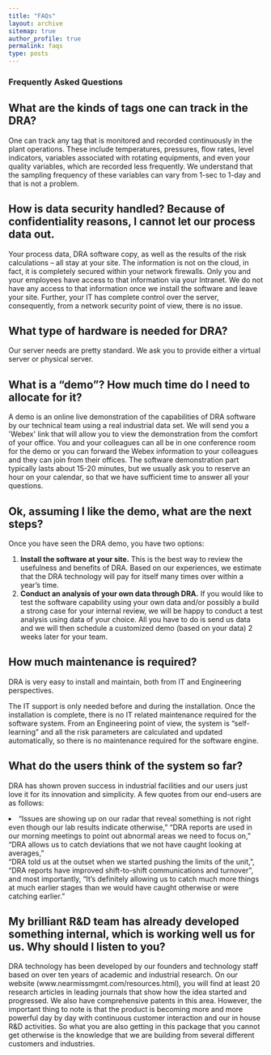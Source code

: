 ```yaml
---
title: "FAQs"
layout: archive
sitemap: true
author_profile: true
permalink: faqs
type: posts
---
```


<h3 class="archive__subtitle">Frequently Asked Questions</h3>

<h2 class="archive__item-title">What are the kinds of tags one can track in the DRA?</h2>
<p>One can track any tag that is monitored and recorded continuously in the plant operations. These include temperatures, pressures, flow rates, level indicators, variables associated with rotating equipments, and even your quality variables, which are recorded less frequently. We understand that the sampling frequency of these variables can vary from 1-sec to 1-day and that is not a problem. </p>

<h2 class="archive__item-title">How is data security handled? Because of confidentiality reasons, I cannot let our process data out.</h2>
<p>Your process data, DRA software copy, as well as the results of the risk calculations – all stay at your site. The information is not on the cloud, in fact, it is completely secured within your network firewalls. Only you and your employees have access to that information via your Intranet. We do not have any access to that information once we install the software and leave your site. Further, your IT has complete control over the server, consequently, from a network security point of view, there is no issue. </p>

<h2 class="archive__item-title">What type of hardware is needed for DRA?</h2>
<p>Our server needs are pretty standard. We ask you to provide either a virtual server or physical server.</p>

<h2 class="archive__item-title">What is a “demo”? How much time do I need to allocate for it?</h2>
<p>A demo is an online live demonstration of the capabilities of DRA software by our technical team using a real industrial data set. We will send you a 'Webex' link that will allow you to view the demonstration from the comfort of your office. You and your colleagues can all be in one conference room for the demo or you can forward the Webex information to your colleagues and they can join from their offices. The software demonstration part typically lasts about 15-20 minutes, but we usually ask you to reserve an hour on your calendar, so that we have sufficient time to answer all your questions.</p>

<h2 class="archive__item-title">Ok, assuming I like the demo, what are the next steps?</h2>
<p>Once you have seen the DRA demo, you have two options:</p>
<p><ol>
<li><b>Install the software at your site.</b> This is the best way to review the usefulness and benefits of DRA. Based on our experiences, we estimate that the DRA technology will pay for itself many times over within a year’s time. </li>
<li><b>Conduct an analysis of your own data through DRA.</b> If you would like to test the software capability using your own data and/or possibly a build a strong case for your internal review, we will be happy to conduct a test analysis using data of your choice. All you have to do is send us data and we will then schedule a customized demo (based on your data) 2 weeks later for your team.</li></ol></p>

<h2 class="archive__item-title">How much maintenance is required? </h2>
<p>DRA is very easy to install and maintain, both from IT and Engineering perspectives.</p>
<p>The IT support is only needed before and during the installation. Once the installation is complete, there is no IT related maintenance required for the software system. From an Engineering point of view, the system is “self-learning” and all the risk parameters are calculated and updated automatically, so there is no maintenance required for the software engine.</p>

<h2 class="archive__item-title">What do the users think of the system so far?</h2>
<p>DRA has shown proven success in industrial facilities and our users just love it for its innovation and simplicity. A few quotes from our end-users are as follows: </li><li>“Issues are showing up on our radar that reveal something is not right even though our lab results indicate otherwise,” “DRA reports are used in our morning meetings to point out abnormal areas we need to focus on,” “DRA allows us to catch deviations that we not have caught looking at averages,” </li>“DRA told us at the outset when we started pushing the limits of the unit,”, “DRA reports have improved shift-to-shift communications and turnover”, and most importantly, “It’s definitely allowing us to catch much more things at much earlier stages than we would have caught otherwise or were catching earlier.”</p>

<h2 class="archive__item-title">My brilliant R&D team has already developed something internal, which is working well us for us. Why should I listen to you?</h2>
<p>DRA technology has been developed by our founders and technology staff based on over ten years of academic and industrial research. On our website (www.nearmissmgmt.com/resources.html), you will find at least 20 research articles in leading journals that show how the idea started and progressed. We also have comprehensive patents in this area. However, the important thing to note is that the product is becoming more and more powerful day by day with continuous customer interaction and our in house R&D activities. So what you are also getting in this package that you cannot get otherwise is the knowledge that we are building from several different customers and industries.</p>
